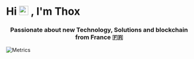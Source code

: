<h1>Hi <img src="https://media.giphy.com/media/hvRJCLFzcasrR4ia7z/giphy.gif" width="25"> , I'm Thox</h1>
<h3 align="center">Passionate about new Technology, Solutions and blockchain from France 🇫🇷</h3>
<!-- <div align="center">
    <a href="https://www.linkedin.com/in/th%C3%A9o-dubois-662407194">
        <img src="https://img.shields.io/badge/LinkedIn-0077B5?style=for-the-badge&logo=linkedin&logoColor=white">
    </a>
</div> -->

<!-- <details> -->


![Metrics](https://metrics.lecoq.io/DIGIX666?template=classic&repositories.forks=true&languages=1&isocalendar=1&base=header%2C%20activity%2C%20community%2C%20repositories%2C%20metadata&base.indepth=false&base.hireable=false&base.skip=false&isocalendar=false&isocalendar.duration=full-year&languages=false&languages.limit=5&languages.threshold=0%25&languages.other=false&languages.colors=github&languages.sections=most-used&languages.indepth=false&languages.analysis.timeout=15&languages.analysis.timeout.repositories=7.5&languages.categories=markup%2C%20programming&languages.recent.categories=markup%2C%20programming&languages.recent.load=300&languages.recent.days=14&config.timezone=Europe%2FParis)
<!-- <p align="left"> <a href="https://twitter.com/tho6666" target="blank"><img src="https://img.shields.io/twitter/follow/tho6666?logo=twitter&style=for-the-badge" alt="@Tho6666" /></a> </p> -->

<!-- - 🔭 I’m currently working on **GNO**
- 🌱 I’m currently learning **Gno** | **GO** | **Kubernetes** -->

<!-- - 👯 I’m looking to collaborate on **GNO** -->

<!-- - 💬 About Me : **A person who wants to excel and learn new things to contribute, to create solutions in the game that is life.**
- ⚡ Fun fact : **dolphins call each other by unique "names"**

</p>
</p>
<hr />
<h3 align="left">Tools and Languages:</h3>
<div align="left">
  <img src="https://cdn.jsdelivr.net/gh/devicons/devicon/icons/go/go-original.svg" height="40" alt="go logo"  />
  <img width="12" />
  <img src="https://cdn.jsdelivr.net/gh/devicons/devicon/icons/flutter/flutter-original.svg" height="40" alt="flutter logo"  />
  <img width="12" />
  <img src="https://cdn.jsdelivr.net/gh/devicons/devicon/icons/blender/blender-original.svg" height="40" alt="blender logo"  />
  <img width="12" />
  <img src="https://cdn.jsdelivr.net/gh/devicons/devicon/icons/figma/figma-original.svg" height="40" alt="figma logo"  />
  <img width="12" />
  <img src="https://www.vectorlogo.zone/logos/kubernetes/kubernetes-icon.svg" alt="kubernetes" width="40" height="40"/>
  <img width="12" />
  <img src="https://cdn.jsdelivr.net/gh/devicons/devicon/icons/docker/docker-original.svg" height="40" alt="docker logo"  />
</div>
<hr />

<h3 align="left">📊 Stats</h3>
<br>
    <p align="center">
        <img src="https://github-readme-stats.vercel.app/api/top-langs?username=digix666&show_icons=true&locale=en&layout=compact&theme=dark&border_radius=20&hide=html,css,scss" alt="digix666" />
    </p>
    <p align="center">
        <img src="https://github-readme-stats.vercel.app/api?username=digix666&show_icons=true&locale=en&theme=dark&border_radius=40&show=default" alt="digix666" />
    </p> -->


<!-- <p><img align="center" src="https://github-readme-streak-stats.herokuapp.com/?user=digix666&theme=dark&border_radius=40&card_width=350" alt="digix666" /></p> -->

<!-- <p align="left"> <a href="https://github.com/ryo-ma/github-profile-trophy"><img src="https://github-profile-trophy.vercel.app/?username=digix666&theme=onedark" alt="digix666" /></a> </p> -->
